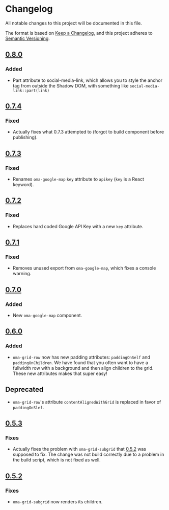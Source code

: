 # Changelog
All notable changes to this project will be documented in this file.

The format is based on [Keep a Changelog](https://keepachangelog.com/en/1.0.0/),
and this project adheres to [Semantic Versioning](https://semver.org/spec/v2.0.0.html).

## [0.8.0]
### Added
- Part attribute to social-media-link, which allows you to style the anchor
  tag from outside the Shadow DOM, with something like
  `social-media-link::part(link)`

## [0.7.4]
### Fixed
- Actually fixes what 0.7.3 attempted to (forgot to build component before
  publishing).

## [0.7.3]
### Fixed
- Renames `oma-google-map` `key` attribute to `apikey` (`key` is a
  React keyword).

## [0.7.2]
### Fixed
- Replaces hard coded Google API Key with a new `key` attribute.

## [0.7.1]
### Fixed
- Removes unused export from `oma-google-map`, which fixes a console warning.

## [0.7.0]
### Added
- New `oma-google-map` component.

## [0.6.0]
### Added
- `oma-grid-row` now has new padding attributes: `paddingOnSelf` and
  `paddingOnChildren`. We have found that you often want to have a
  fullwidth row with a background and then align children to the grid.
  These new attributes makes that super easy!

## Deprecated
- `oma-grid-row`'s attribute `contentAlignedWithGrid` is replaced in favor of
  `paddingOnSlef`.

## [0.5.3]
### Fixes
- Actually fixes the problem with `oma-grid-subgrid` that [0.5.2] was supposed
  to fix. The change was not build correctly due to a problem in the build script,
  which is not fixed as well.

## [0.5.2]
### Fixes
- `oma-grid-subgrid` now renders its children.

[0.8.0]: https://github.com/oma-wc/oma/compare/v0.7.4...v0.8.0
[0.7.4]: https://github.com/oma-wc/oma/compare/v0.7.3...v0.7.4
[0.7.3]: https://github.com/oma-wc/oma/compare/v0.7.2...v0.7.3
[0.7.2]: https://github.com/oma-wc/oma/compare/v0.7.1...v0.7.2
[0.7.1]: https://github.com/oma-wc/oma/compare/v0.7.0...v0.7.1
[0.7.0]: https://github.com/oma-wc/oma/compare/v0.6.0...v0.7.0
[0.6.0]: https://github.com/oma-wc/oma/compare/v0.5.3...v0.6.0
[0.5.3]: https://github.com/oma-wc/oma/compare/v0.5.2...v0.5.3
[0.5.2]: https://github.com/oma-wc/oma/compare/v0.5.1...v0.5.2
